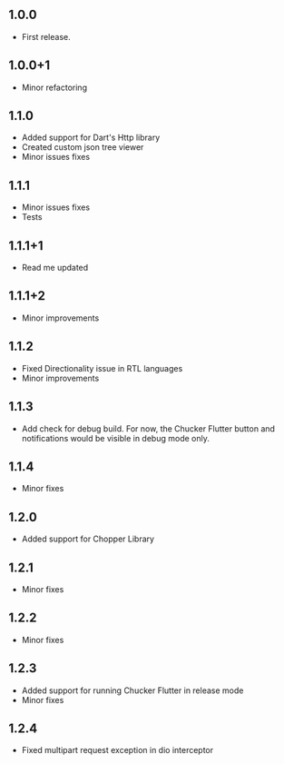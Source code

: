 ## 1.0.0

* First release.

## 1.0.0+1

* Minor refactoring

## 1.1.0

* Added support for Dart's Http library
* Created custom json tree viewer
* Minor issues fixes

## 1.1.1

* Minor issues fixes
* Tests

## 1.1.1+1

* Read me updated

## 1.1.1+2

* Minor improvements

## 1.1.2

* Fixed Directionality issue in RTL languages
* Minor improvements

## 1.1.3

* Add check for debug build. For now, the Chucker Flutter button and notifications would be visible in debug mode only.

## 1.1.4

* Minor fixes

## 1.2.0

* Added support for Chopper Library

## 1.2.1

* Minor fixes

## 1.2.2

* Minor fixes

## 1.2.3

* Added support for running Chucker Flutter in release mode
* Minor fixes

## 1.2.4

* Fixed multipart request exception in dio interceptor